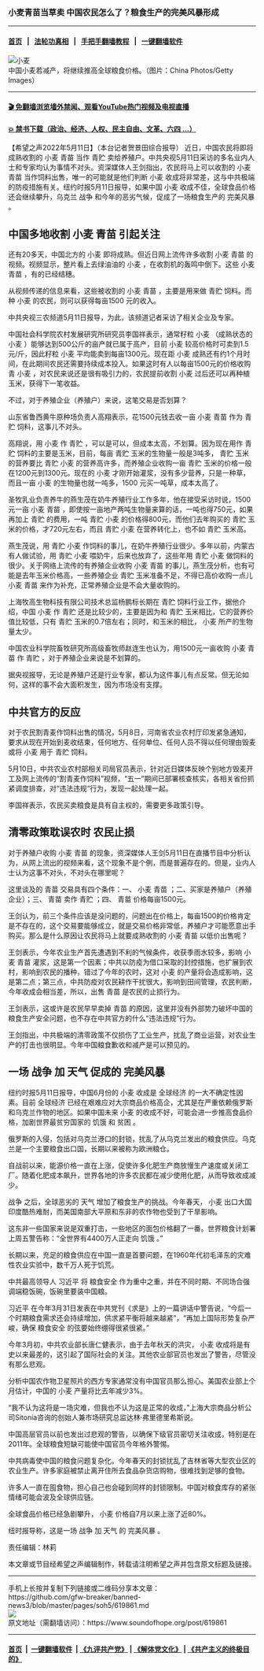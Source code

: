 ### 小麦青苗当草卖 中国农民怎么了？粮食生产的完美风暴形成
------------------------

#### [首页](https://github.com/gfw-breaker/banned-news3/blob/master/README.md) &nbsp;&nbsp;|&nbsp;&nbsp; [法轮功真相](https://github.com/begood0513/basic/blob/master/README.md)  &nbsp;&nbsp;|&nbsp;&nbsp; [手把手翻墙教程](https://github.com/gfw-breaker/guides/wiki)  &nbsp;&nbsp;|&nbsp;&nbsp; [一键翻墙软件](https://github.com/gfw-breaker/nogfw/blob/master/README.md)  



<div><img alt="小麦" src="https://img.soundofhope.org/2022-05/gettyimages-84653667-1652320358175.jpg"/>
<br/><figcaption class="caption">
 中国小麦若减产，将继续推高全球粮食价格。（图片：China Photos/Getty Images）
</figcaption></div><hr/>

#### [ 🎬  免翻墙浏览墙外禁闻、观看YouTube热门视频及电视直播](https://github.com/gfw-breaker/HelloWorld)

#### [ 💥  禁书下载（政治、经济、人权、民主自由、文革、六四 ...）](https://github.com/gfw-breaker/books/blob/master/README.md)

<div><div class="Content__Wrapper sc-1bvya0-0 grZQxZ">
 <p class="meta-top">
  <span class="meta">
   【希望之声2022年5月11日】（本台记者贺景田综合报导）
  </span>
  近日，中国农民将即将成熟收割的
  <ok href="/term/268555">
   小麦
  </ok>
  <ok href="/term/734458">
   青苗
  </ok>
  当作
  <ok href="/term/734461">
   青贮
  </ok>
  卖给养殖户。中共央视5月11日采访的多名业内人士和专家均认为事情不对头。资深媒体人王剑指出，农民将马上可以收割的
  <ok href="/term/268555">
   小麦
  </ok>
  <ok href="/term/734458">
   青苗
  </ok>
  当作饲料出售，唯一的可能就是他们判断
  <ok href="/term/268555">
   小麦
  </ok>
  收成将非常差，这与中共极端的防疫措施有关。纽约时报5月11日报导，如果中国
  <ok href="/term/268555">
   小麦
  </ok>
  收成不佳，全球食品价格还会继续攀升，乌克兰
  <ok href="/term/15098">
   战争
  </ok>
  和今年的恶劣气候，促成了一场粮食生产的
  <ok href="/term/734464">
   完美风暴
  </ok>
  。
 </p>
 <h2>
  <strong>
   中国多地收割
   <ok href="/term/268555">
    小麦
   </ok>
   <ok href="/term/734458">
    青苗
   </ok>
   引起关注
  </strong>
 </h2>
 <p>
  还有20多天，中国北方的
  <ok href="/term/268555">
   小麦
  </ok>
  即将成熟。但近日网上流传许多收割
  <ok href="/term/268555">
   小麦
  </ok>
  <ok href="/term/734458">
   青苗
  </ok>
  的视频。视频显示，整片看上去绿油油的
  <ok href="/term/268555">
   小麦
  </ok>
  ，在收割机的轰鸣中倒下。这些
  <ok href="/term/268555">
   小麦
  </ok>
  <ok href="/term/734458">
   青苗
  </ok>
  ，有的已经结穗。
 </p>
 <p>
  从视频传递的信息来看，这些被收割的
  <ok href="/term/268555">
   小麦
  </ok>
  <ok href="/term/734458">
   青苗
  </ok>
  ，主要是用来做
  <ok href="/term/734461">
   青贮
  </ok>
  饲料。而种
  <ok href="/term/268555">
   小麦
  </ok>
  的农民，则可以获得每亩1500 元的收入。
 </p>
 <p>
  中共央视三农频道5月11日报导，为此，该频道记者采访了相关企业及专家。
 </p>
 <p>
  中国社会科学院农村发展研究所研究员李国祥表示，通常籽粒
  <ok href="/term/268555">
   小麦
  </ok>
  （成熟状态的
  <ok href="/term/268555">
   小麦
  </ok>
  ）能够达到500公斤的亩产就已属于高产，目前
  <ok href="/term/268555">
   小麦
  </ok>
  较高价格时可卖到1.5元/斤，因此籽粒
  <ok href="/term/268555">
   小麦
  </ok>
  平均能卖到每亩1300元。现在距
  <ok href="/term/268555">
   小麦
  </ok>
  成熟还有约1个月时间，在此期间农民还需要持续成本投入。如果这时有人以每亩1500元的价格收购青
  <ok href="/term/268555">
   小麦
  </ok>
  ，对农民来说还是很有吸引力的，农民提前收割
  <ok href="/term/268555">
   小麦
  </ok>
  过后还可以再种植玉米，获得下一笔收益。
 </p>
 <p>
  不过，对于养殖企业（养殖户）来说，这笔交易是否划算？
 </p>
 <p>
  山东省鲁西黄牛原种场负责人高翔表示，花1500元钱去收一亩
  <ok href="/term/268555">
   小麦
  </ok>
  <ok href="/term/734458">
   青苗
  </ok>
  作为
  <ok href="/term/734461">
   青贮
  </ok>
  饲料，这事儿不对头。
 </p>
 <p>
  高翔说，用
  <ok href="/term/268555">
   小麦
  </ok>
  作
  <ok href="/term/734461">
   青贮
  </ok>
  ，可以是可以，但成本太高，不划算。因为现在用作
  <ok href="/term/734461">
   青贮
  </ok>
  饲料的主要是玉米，目前，每亩
  <ok href="/term/734461">
   青贮
  </ok>
  玉米的生物量一般是3吨多，
  <ok href="/term/734461">
   青贮
  </ok>
  玉米的营养要比
  <ok href="/term/734461">
   青贮
  </ok>
  <ok href="/term/268555">
   小麦
  </ok>
  的营养高许多，而养殖企业收购一亩
  <ok href="/term/734461">
   青贮
  </ok>
  玉米的价格一般在1200元到1300元。现在的
  <ok href="/term/268555">
   小麦
  </ok>
  才刚开始灌浆，没有多少营养，只是一种草，而且一亩
  <ok href="/term/268555">
   小麦
  </ok>
  的生物量也就一吨多，1500 元买一吨草，成本太高了。
 </p>
 <p>
  圣牧乳业负责养牛的燕生茂在奶牛养殖行业工作多年，他在接受采访时说，1500元一亩
  <ok href="/term/268555">
   小麦
  </ok>
  <ok href="/term/734458">
   青苗
  </ok>
  ，即使按一亩地产两吨生物量来算的话，一吨也得750元，如果再加上
  <ok href="/term/734461">
   青贮
  </ok>
  的费用，一吨
  <ok href="/term/734461">
   青贮
  </ok>
  <ok href="/term/268555">
   小麦
  </ok>
  的价格得800元，而他们去年购买的
  <ok href="/term/734461">
   青贮
  </ok>
  玉米的价格，才720元左右，而且
  <ok href="/term/734461">
   青贮
  </ok>
  <ok href="/term/268555">
   小麦
  </ok>
  在营养转化上，也不如
  <ok href="/term/734461">
   青贮
  </ok>
  玉米高。
 </p>
 <p>
  燕生茂说，用
  <ok href="/term/734461">
   青贮
  </ok>
  <ok href="/term/268555">
   小麦
  </ok>
  作饲料的事儿，在奶牛养殖行业很少。多年以前，内蒙古有人做试验，用
  <ok href="/term/734461">
   青贮
  </ok>
  <ok href="/term/268555">
   小麦
  </ok>
  喂奶牛，后来也放弃了，这些年用
  <ok href="/term/734461">
   青贮
  </ok>
  <ok href="/term/268555">
   小麦
  </ok>
  做饲料的很少。关于网络上流传的有养殖企业收购
  <ok href="/term/268555">
   小麦
  </ok>
  <ok href="/term/734458">
   青苗
  </ok>
  的事儿，燕生茂分析，也有可能是去年玉米价格高，一些养殖企业
  <ok href="/term/734461">
   青贮
  </ok>
  玉米准备不足，不得已高价收购一点儿
  <ok href="/term/268555">
   小麦
  </ok>
  <ok href="/term/734458">
   青苗
  </ok>
  来作为补充，正常养殖企业是不会大量收购的。
 </p>
 <p>
  上海牧高生物科技有限公司技术总监杨鹏标长期在
  <ok href="/term/734461">
   青贮
  </ok>
  饲料行业工作，据他介绍，中国
  <ok href="/term/268555">
   小麦
  </ok>
  作
  <ok href="/term/734461">
   青贮
  </ok>
  还是比较少的，主要是因为和
  <ok href="/term/734461">
   青贮
  </ok>
  玉米相比，它的营养价值比较低，只有
  <ok href="/term/734461">
   青贮
  </ok>
  玉米的0.7倍左右；同时，和玉米的相比，
  <ok href="/term/268555">
   小麦
  </ok>
  所产的生物量太少。
 </p>
 <p>
  中国农业科学院畜牧研究所高级畜牧师赵连生也认为，用1500元一亩收购
  <ok href="/term/268555">
   小麦
  </ok>
  <ok href="/term/734458">
   青苗
  </ok>
  作
  <ok href="/term/734461">
   青贮
  </ok>
  ，对于养殖企业来说是不划算的。
 </p>
 <p>
  据央视报导，无论是养殖户还是行业专家，都认为这件事儿有点反常。但无论如何，这样的事不会大面积发生，因为市场没有支撑。
 </p>
 <h2>
  <strong>
   中共官方的反应
  </strong>
 </h2>
 <p>
  对于农民割青麦作饲料出售的情况，5月8日，河南省农业农村厅印发紧急通知，要求从现在开始到麦收结束，任何地方、任何单位、任何人员不得以任何理由毁麦或将
  <ok href="/term/268555">
   小麦
  </ok>
  用于
  <ok href="/term/734461">
   青贮
  </ok>
  饲料。
 </p>
 <p>
  5月10日，中共农业农村部相关司局官员表示，针对近日媒体反映个别地方毁麦开工及网上流传的“割青麦作饲料”视频，“五一”期间已部署核查核实，各相关省份抓紧调度排查，对“违法违规“行为，发现一起处理一起。
 </p>
 <p>
  李国祥表示，农民买卖粮食是具有自主权的，需要更多政策引导。
 </p>
 <h2>
  <strong>
   清零政策耽误农时 农民止损
  </strong>
 </h2>
 <p>
  对于养殖户收购
  <ok href="/term/268555">
   小麦
  </ok>
  <ok href="/term/734458">
   青苗
  </ok>
  的现象，资深媒体人王剑5月11日在直播节目中分析认为，从网上流出的视频来看，这个现象不是个例，而是普遍存在的。但是，业内人士认为这事不对头，不对头在哪里呢？
 </p>
 <p>
  这里谈及的
  <ok href="/term/734458">
   青苗
  </ok>
  交易具有四个条件：一、
  <ok href="/term/268555">
   小麦
  </ok>
  <ok href="/term/734458">
   青苗
  </ok>
  ；二、买家是养殖户（养殖企业）；三、
  <ok href="/term/734458">
   青苗
  </ok>
  卖作
  <ok href="/term/734461">
   青贮
  </ok>
  ；四、
  <ok href="/term/734458">
   青苗
  </ok>
  价格每亩1500元。
 </p>
 <p>
  王剑认为，前三个条件应该是没问题的，问题出在价格上，每亩1500的价格肯定是不存在的，这个交易要能够成立，就是交易价格非常低，养殖户才可能愿意出手购买。那么是什么原因让农民将马上就要成熟收割的
  <ok href="/term/268555">
   小麦
  </ok>
  <ok href="/term/734458">
   青苗
  </ok>
  以低价出售呢？
 </p>
 <p>
  王剑表示，今年农业生产首先遭遇到不利的气候条件，收获季雨水较多，影响
  <ok href="/term/268555">
   小麦
  </ok>
  <ok href="/term/734458">
   青苗
  </ok>
  灌浆，这是第一个因素；中共以防疫为借口采取的封控措施，也扩展到农村，影响到农民的播种，错过了今年的农时，这对
  <ok href="/term/268555">
   小麦
  </ok>
  的产量将会造成影响，这是第二点；第三点，中共防疫对农民耕作干扰很大，影响到田间管理，农民判断，今年收成会相当差，所以，出售
  <ok href="/term/734458">
   青苗
  </ok>
  是农民的止损行为。
 </p>
 <p>
  王剑表示，这或许是农民早早卖掉
  <ok href="/term/734458">
   青苗
  </ok>
  的原因，这里并没有外部势力破坏中国的粮食生产安全问题，也不存在中共官方的什么“违法违规”行为。
 </p>
 <p>
  王剑指出，中共极端的清零政策不仅损伤了工业生产，扰乱了商业运营，对农业生产的打击也很明显。今年中国粮食歉收和减产是可以预见的。
 </p>
 <h2>
  <strong>
   一场
   <ok href="/term/15098">
    战争
   </ok>
   加
   <ok href="/term/5013">
    天气
   </ok>
   促成的
   <ok href="/term/734464">
    完美风暴
   </ok>
  </strong>
 </h2>
 <p>
  纽约时报5月11日报导，中国6月份的
  <ok href="/term/268555">
   小麦
  </ok>
  收成是
  <ok href="/term/25139">
   全球经济
  </ok>
  的一大不确定性因素。目前
  <ok href="/term/25139">
   全球经济
  </ok>
  已经在艰难应对大宗商品价格高企，尤其是在严重依赖俄罗斯和乌克兰作物的地区。如果中国未来
  <ok href="/term/268555">
   小麦
  </ok>
  的收成不好，可能会进一步推高食品价格，加剧世界最贫穷国家的
  <ok href="/term/31846">
   饥饿
  </ok>
  和
  <ok href="/term/53601">
   贫困
  </ok>
  。
 </p>
 <p>
  俄罗斯的入侵，包括对乌克兰港口的封锁，扰乱了从乌克兰发出的粮食供应。乌克兰是一个主要粮食出口国，长期以来被称为欧洲粮仓。
 </p>
 <p>
  自战前以来，能源价格一直在上涨，促使许多化肥生产商放慢生产速度或关闭工厂。随着化肥成本飙升，世界各地的许多农民都在减少使用化肥，从而导致收成减少。
 </p>
 <p>
  <ok href="/term/15098">
   战争
  </ok>
  之后，全球恶劣的
  <ok href="/term/5013">
   天气
  </ok>
  增加了粮食生产的挑战。今年春天，
  <ok href="/term/268555">
   小麦
  </ok>
  出口大国印度酷热难耐，而美国南部大平原和东非的农作物也受到了干旱影响。
 </p>
 <p>
  这东非一些国家来说是双重打击，一些地区的面包价格翻了一番。世界粮食计划署上周五警告称：“全世界有4400万人正走向
  <ok href="/term/31846">
   饥饿
  </ok>
  。”
 </p>
 <p>
  长期以来，充足的粮食供应在中国一直是首要问题，在1960年代初毛泽东的灾难性农业实验中，数千万人死于饥荒。
 </p>
 <p>
  中共最高领导人
  <ok href="/term/1063">
   习近平
  </ok>
  将
  <ok href="/term/106225">
   粮食安全
  </ok>
  作为重中之重，并在不同时期、不同场合强调端稳饭碗，饭碗里要装中国粮。
 </p>
 <p>
  <ok href="/term/1063">
   习近平
  </ok>
  在今年3月31日发表在中共党刊《求是》上的一篇讲话中警告说，“今后一个时期粮食需求还会持续增加，供求紧平衡将越来越紧”，“再加上国际形势复杂严峻，确保
  <ok href="/term/106225">
   粮食安全
  </ok>
  的弦要始终绷得很紧很紧。”
 </p>
 <p>
  今年3月初，中共农业部长唐仁健表示，由于去年秋天的洪灾，
  <ok href="/term/268555">
   小麦
  </ok>
  收成将是有史以来最差的，这引起了国际社会的关注。其他农业部官员也发出了警告，尽管没有那么悲观。
 </p>
 <p>
  分析中国农作物卫星照片的西方专家通常没有中国官员那么担心。美国农业部上个月估计，中国的
  <ok href="/term/268555">
   小麦
  </ok>
  产量将比去年减少3%。
 </p>
 <p>
  “我不认为这将是一场灾难，但我也不认为这是正常的收成，”上海大宗商品分析公司Sitonia咨询的创始人兼市场研究总监达林·弗里德里希斯说。
 </p>
 <p>
  中国高层官员以前也发出过悲观的警告，以确保下级官员密切关注收成，特别是在2011年。全球粮食短缺可能使中国官员今年格外警惕。
 </p>
 <p>
  中共病毒使中国的粮食问题复杂化。今年春天的封锁扰乱了吉林省等大型农业区的农业生产。许多家庭被禁止离开住所去食品杂货店购物，很难找到足够的食物。
 </p>
 <p>
  许多人一直在囤食物，担心自己也会碰到同样的封锁限制。中国对粮食库存的紧张情绪可能会波及全球供应链。
 </p>
 <p>
  全球食品价格已经急剧攀升，
  <ok href="/term/268555">
   小麦
  </ok>
  价格自7月以来上涨了近80%。
 </p>
 <p>
  纽时报导称，这是一场
  <ok href="/term/15098">
   战争
  </ok>
  加
  <ok href="/term/5013">
   天气
  </ok>
  的
  <ok href="/term/734464">
   完美风暴
  </ok>
  。
 </p>
 <p class="meta-btm">
  责任编辑：林莉
 </p>
 <p class="meta-btm">
  本文章或节目经希望之声编辑制作，转载请注明希望之声并包含原文标题及链接。
 </p>
</div>
</div>
<hr/>
手机上长按并复制下列链接或二维码分享本文章：<br/>
https://github.com/gfw-breaker/banned-news3/blob/master/pages/soh5/619861.md <br/>
<a href='https://github.com/gfw-breaker/banned-news3/blob/master/pages/soh5/619861.md'><img src='https://github.com/gfw-breaker/banned-news3/blob/master/pages/soh5/619861.md.png'/></a> <br/>
原文地址（需翻墙访问）：https://www.soundofhope.org/post/619861


------------------------
#### [首页](https://github.com/gfw-breaker/banned-news3/blob/master/README.md) &nbsp;|&nbsp; [一键翻墙软件](https://github.com/gfw-breaker/nogfw/blob/master/README.md) &nbsp;| [《九评共产党》](https://github.com/gfw-breaker/9ping.md/blob/master/README.md#九评之一评共产党是什么) | [《解体党文化》](https://github.com/gfw-breaker/jtdwh.md/blob/master/README.md) | [《共产主义的终极目的》](https://github.com/gfw-breaker/gczydzjmd.md/blob/master/README.md)


<img src='http://gfw-breaker.win/banned-news3/pages/soh5/619861.md' width='0px' height='0px'/>